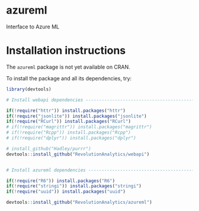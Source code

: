 # azureml
Interface to Azure ML

# Installation instructions

The `azureml` package is not yet available on CRAN.

To install the package and all its dependencies, try:

```r
library(devtools)

# Install webapi dependencies ---------------------------------------------

if(!require("httr")) install.packages("httr")
if(!require("jsonlite")) install.packages("jsonlite")
if(!require("RCurl")) install.packages("RCurl")
# if(!require("magrittr")) install.packages("magrittr")
# if(!require("Rcpp")) install.packages("Rcpp")
# if(!require("dplyr")) install.packages("dplyr")

# install_github("Hadley/purrr")
devtools::install_github("RevolutionAnalytics/webapi")


# Install azureml dependencies --------------------------------------------

if(!require("R6")) install.packages("R6")
if(!require("stringi")) install.packages("stringi")
if(!require("uuid")) install.packages("uuid")

devtools::install_github("RevolutionAnalytics/azureml")
```
